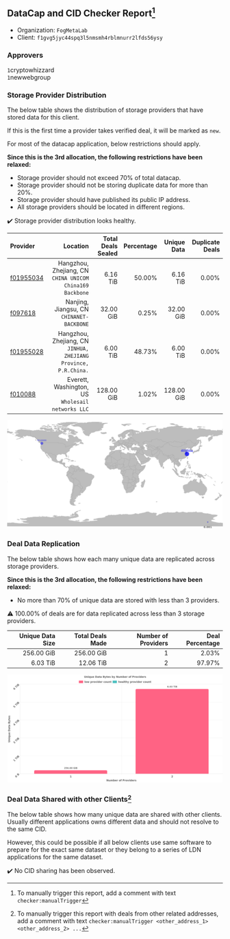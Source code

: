 ## DataCap and CID Checker Report[^1]
 - Organization: `FogMetaLab`
 - Client: `f1gvg5jyc44spq3l5nmsmh4rblmnurr2lfds56ysy`
### Approvers
`1`cryptowhizzard<br/>`1`newwebgroup

### Storage Provider Distribution
The below table shows the distribution of storage providers that have stored data for this client.

If this is the first time a provider takes verified deal, it will be marked as `new`.

For most of the datacap application, below restrictions should apply.

**Since this is the 3rd allocation, the following restrictions have been relaxed:**
 - Storage provider should not exceed 70% of total datacap.
 - Storage provider should not be storing duplicate data for more than 20%.
 - Storage provider should have published its public IP address.
 - All storage providers should be located in different regions.

✔️ Storage provider distribution looks healthy.

| Provider                                              |                                                           Location | Total Deals Sealed | Percentage | Unique Data | Duplicate Deals |
| :---------------------------------------------------- | -----------------------------------------------------------------: | -----------------: | ---------: | ----------: | --------------: |
| [f01955034](https://filfox.info/en/address/f01955034) |        Hangzhou, Zhejiang, CN<br/>`CHINA UNICOM China169 Backbone` |           6.16 TiB |     50.00% |    6.16 TiB |           0.00% |
| [f097618](https://filfox.info/en/address/f097618)     |                       Nanjing, Jiangsu, CN<br/>`CHINANET-BACKBONE` |          32.00 GiB |      0.25% |   32.00 GiB |           0.00% |
| [f01955028](https://filfox.info/en/address/f01955028) | Hangzhou, Zhejiang, CN<br/>`JINHUA, ZHEJIANG Province, P.R.China.` |           6.00 TiB |     48.73% |    6.00 TiB |           0.00% |
| [f010088](https://filfox.info/en/address/f010088)     |               Everett, Washington, US<br/>`Wholesail networks LLC` |         128.00 GiB |      1.02% |  128.00 GiB |           0.00% |

<img src="https://raw.githubusercontent.com/data-preservation-programs/filplus-checker-assets/main/filecoin-project/filecoin-plus-large-datasets/issues/1739/1694442554427.png"/>

### Deal Data Replication
The below table shows how each many unique data are replicated across storage providers.


**Since this is the 3rd allocation, the following restrictions have been relaxed:**
- No more than 70% of unique data are stored with less than 3 providers.

⚠️ 100.00% of deals are for data replicated across less than 3 storage providers.

| Unique Data Size | Total Deals Made | Number of Providers | Deal Percentage |
| ---------------: | ---------------: | ------------------: | --------------: |
|       256.00 GiB |       256.00 GiB |                   1 |           2.03% |
|         6.03 TiB |        12.06 TiB |                   2 |          97.97% |

<img src="https://raw.githubusercontent.com/data-preservation-programs/filplus-checker-assets/main/filecoin-project/filecoin-plus-large-datasets/issues/1739/1694442555233.png"/>

### Deal Data Shared with other Clients[^3]
The below table shows how many unique data are shared with other clients.
Usually different applications owns different data and should not resolve to the same CID.

However, this could be possible if all below clients use same software to prepare for the exact same dataset or they belong to a series of LDN applications for the same dataset.

✔️ No CID sharing has been observed.

[^1]: To manually trigger this report, add a comment with text `checker:manualTrigger`

[^2]: Deals from those addresses are combined into this report as they are specified with `checker:manualTrigger`

[^3]: To manually trigger this report with deals from other related addresses, add a comment with text `checker:manualTrigger <other_address_1> <other_address_2> ...`

